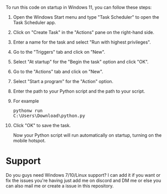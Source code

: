 To run this code on startup in Windows 11, you can follow these steps:

1. Open the Windows Start menu and type "Task Scheduler" to open the Task Scheduler app.
2. Click on "Create Task" in the "Actions" pane on the right-hand side.
3. Enter a name for the task and select "Run with highest privileges".
4. Go to the "Triggers" tab and click on "New".
5. Select "At startup" for the "Begin the task" option and click "OK".
6. Go to the "Actions" tab and click on "New".
7. Select "Start a program" for the "Action" option.
8. Enter the path to your Python script and the path to your script.
9. For example <pre>pythonw run C:\Users\Download\python.py</pre>
10. Click "OK" to save the task.

    Now your Python script will run automatically on startup, turning on the mobile hotspot.

# Support

Do you guys need Windows 7/10/Linux support? I can add it if you want or fix the issues you're having just add me on discord and DM me or else you can also mail me or create a issue in this repository.
